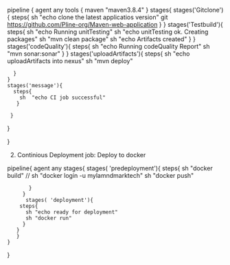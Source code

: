 pipeline {
     agent any 
     tools {
       maven "maven3.8.4"
     }
  stages{
    stages('Gitclone') {
        steps{
         sh "echo clone the latest applicatios version"
         git https://github.com/Pline-org/Maven-web-application
        }
    }
    stages('Testbuild'){
      steps{
        sh  "echo Running unitTesting"
        sh  "echo unitTesting ok. Creating packages"
        sh  "mvn clean package"
        sh  "echo Artifacts created"
      }
    }
    stages('codeQuality'){
     steps{
        sh  "echo Running codeQuality Report"
        sh  "mvn sonar:sonar" 
      }
    }
    stages('uploadArtifacts'){
    steps{
        sh  "echo uploadArtifacts into nexus"
        sh  "mvn deploy" 

      }
    }
    stages('message'){
      steps{
        sh  "echo CI job successful"
       }

     }

   }

}

2. Continious Deployment job:
  Deploy to docker 

  pipeline{
    agent any 
    stages{
      stages( 'predeployment'){
        steps{
          sh "docker build"
         // sh "docker login -u mylamndmarktech"
          sh "docker push" 

           }
         }      
          stages( 'deployment'){
        steps{
          sh "echo ready for deployment"
          sh "docker run" 
         }
       }
       }
    }
  }
